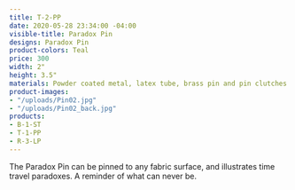```yaml
---
title: T-2-PP
date: 2020-05-28 23:34:00 -04:00
visible-title: Paradox Pin
designs: Paradox Pin
product-colors: Teal
price: 300
width: 2"
height: 3.5"
materials: Powder coated metal, latex tube, brass pin and pin clutches.
product-images:
- "/uploads/Pin02.jpg"
- "/uploads/Pin02_back.jpg"
products:
- B-1-ST
- T-1-PP
- R-3-LP
---
```


The Paradox Pin can be pinned to any fabric surface, and illustrates time travel paradoxes. A reminder of what can never be.
